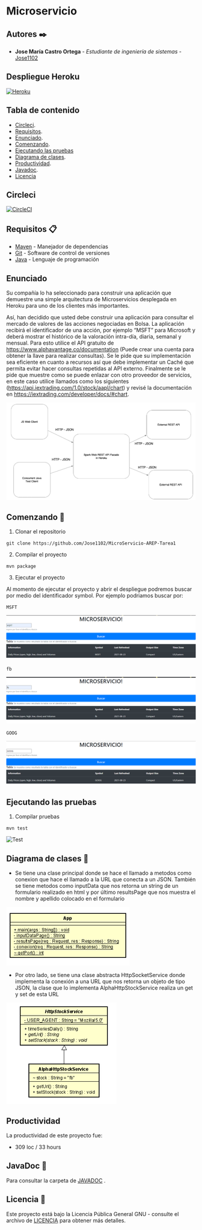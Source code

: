 # Microservicio

## Autores ✒️

* **Jose María Castro Ortega** - *Estudiante de ingeniería de sistemas* - [Jose1102](https://github.com/Jose1102)

## Despliegue Heroku 


[![Heroku](https://www.herokucdn.com/deploy/button.png)](https://microservicio-tarea1.herokuapp.com/)


## Tabla de contenido

- [Circleci](#circleci).
- [Requisitos](#requisitos-).
- [Enunciado](#enunciado).
- [Comenzando](#comenzando-).
- [Ejecutando las pruebas](#ejecutando-las-pruebas)
- [Diagrama de clases](#diagrama-de-clases-).
- [Productividad](#productividad).
- [Javadoc](#javaDoc-).
- [Licencia](#licencia-)

## Circleci

[![CircleCI](https://circleci.com/gh/circleci/circleci-docs.svg?style=svg)](https://app.circleci.com/pipelines/github/Jose1102/MicroServicio-AREP-Tarea1)

## Requisitos 📋
* [Maven](https://maven.apache.org/) - Manejador de dependencias
* [Git](https://git-scm.com/) - Software de control de versiones
* [Java](https://www.oracle.com/java/) - Lenguaje de programación

## Enunciado


Su compañía lo ha seleccionado para construir una aplicación que demuestre una simple arquitectura de Microservicios desplegada en Heroku para uno de los clientes más importantes.

Así, han decidido que usted debe construir una aplicación para consultar el mercado de valores de las acciones negociadas en Bolsa.  La aplicación recibirá el identificador de una acción, por ejemplo “MSFT” para Microsoft  y deberá mostrar el histórico de la valoración intra-día, diaria, semanal y mensual. Para esto utilice el API gratuito de https://www.alphavantage.co/documentation (Puede crear una cuenta para obtener la llave para realizar consultas). Se le pide que su implementación sea eficiente en cuanto a recursos así que debe implementar un Caché que permita evitar hacer consultas repetidas al API externo. Finalmente se le pide que muestre como se puede enlazar con otro proveedor de servicios, en este caso utilice llamados como los siguientes (https://api.iextrading.com/1.0/stock/aapl/chart) y revisé la documentación en  https://iextrading.com/developer/docs/#chart.


![Contexto](https://github.com/Jose1102/MicroServicio-AREP-Tarea1/blob/master/images/contexto.PNG)


## Comenzando 🚀
1. Clonar el repositorio
```
git clone https://github.com/Jose1102/MicroServicio-AREP-Tarea1
```

2. Compilar el proyecto

```
mvn package
```

3. Ejecutar el proyecto 

Al momento de ejecutar el proyecto y abrir el despliegue podremos buscar por medio del identificador symbol. Por ejemplo podriamos buscar por:

```
MSFT
```
![MSFT](https://github.com/Jose1102/MicroServicio-AREP-Tarea1/blob/master/images/msft.PNG)

```
fb
```
![fb](https://github.com/Jose1102/MicroServicio-AREP-Tarea1/blob/master/images/fb.PNG)

```
GOOG
```
![fb](https://github.com/Jose1102/MicroServicio-AREP-Tarea1/blob/master/images/GOOG.PNG)


## Ejecutando las pruebas




1. Compilar pruebas

```
mvn test
```

![Test](https://github.com/Jose1102/PicasYFamasGame/blob/master/images/tests.PNG)

## Diagrama de clases 📖


* Se tiene una clase principal donde se hace el llamado a metodos como conexion que hace el llamado a la URL que conecta a un JSON. También se tiene metodos como inputData que nos retorna un string de un formulario realizado en html y por último resultsPage que nos muestra el nombre y apellido colocado en el formulario


![Main](https://github.com/Jose1102/MicroServicio-AREP-Tarea1/blob/master/images/diagrama/App.PNG)


* Por otro lado, se tiene una clase abstracta HttpSocketService donde implementa la conexión a una URL que nos retorna un objeto de tipo JSON, la clase que lo implementa AlphaHttpStockService realiza un get y set de esta URL

![Main](https://github.com/Jose1102/MicroServicio-AREP-Tarea1/blob/master/images/diagrama/HttpService.PNG)


## Productividad
La productividad de este proyecto fue:
* 309 loc / 33 hours

## JavaDoc 📖

Para consultar la carpeta de [JAVADOC](https://github.com/Jose1102/MicroServicio-AREP-Tarea1/tree/master/doc) .

## Licencia 📌

Este proyecto está bajo la Licencia Pública General GNU - consulte el archivo de [LICENCIA](https://github.com/Jose1102/MicroServicio-AREP-Tarea1/blob/master/LICENSE.txt) para obtener más detalles.
